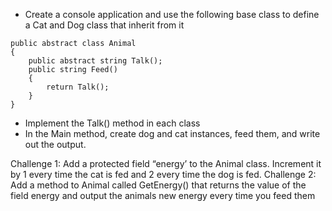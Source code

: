 * Create a console application and use the following base class to define a Cat and Dog class that inherit from it
 ```
 public abstract class Animal
 {
     public abstract string Talk();
     public string Feed()
     {
         return Talk();
     }
 }
```
* Implement the Talk() method in each class
* In the Main method, create dog and cat instances, feed them, and write out the output.

Challenge 1: Add a protected field “energy’ to the Animal class. Increment it by 1 every time the cat is fed and 2 every time the dog is fed.
Challenge 2: Add a method to Animal called GetEnergy() that returns the value of the field energy and output the animals new energy every time you feed them
